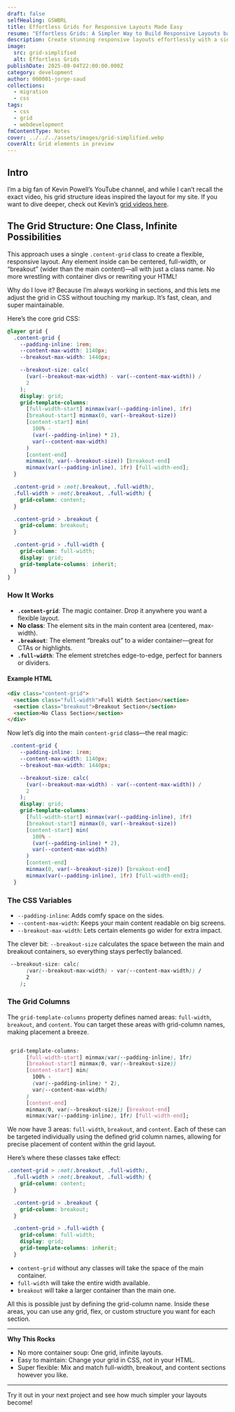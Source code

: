 ```yaml
---
draft: false
selfHealing: GSWBRL
title: Effortless Grids for Responsive Layouts Made Easy
resume: "Effortless Grids: A Simpler Way to Build Responsive Layouts based on Kevin Powell"
description: Create stunning responsive layouts effortlessly with a single grid class. Simplify your design process and enhance your site's flexibility!
image:
  src: grid-simplified
  alt: Effortless Grids
publishDate: 2025-08-04T22:00:00.000Z
category: development
author: 000001-jorge-saud
collections:
  - migration
  - css
tags:
  - css
  - grid
  - webdevelopment
fmContentType: Notes
cover: ../../../assets/images/grid-simplified.webp
coverAlt: Grid elements in preview
---
```


## Intro

I’m a big fan of Kevin Powell’s YouTube channel, and while I can’t recall the exact video, his grid structure ideas inspired the layout for my site. If you want to dive deeper, check out Kevin’s [grid videos here](https://www.youtube.com/@KevinPowell/search?query=grid).


## The Grid Structure: One Class, Infinite Possibilities

This approach uses a single `.content-grid` class to create a flexible, responsive layout. Any element inside can be centered, full-width, or “breakout” (wider than the main content)—all with just a class name. No more wrestling with container divs or rewriting your HTML!

Why do I love it? Because I’m always working in sections, and this lets me adjust the grid in CSS without touching my markup. It’s fast, clean, and super maintainable.

Here’s the core grid CSS:

```css
@layer grid {
  .content-grid {
    --padding-inline: 1rem;
    --content-max-width: 1140px;
    --breakout-max-width: 1440px;

    --breakout-size: calc(
      (var(--breakout-max-width) - var(--content-max-width)) /
      2
    );
    display: grid;
    grid-template-columns:
      [full-width-start] minmax(var(--padding-inline), 1fr)
      [breakout-start] minmax(0, var(--breakout-size))
      [content-start] min(
        100% -
        (var(--padding-inline) * 2),
        var(--content-max-width)
      )
      [content-end]
      minmax(0, var(--breakout-size)) [breakout-end]
      minmax(var(--padding-inline), 1fr) [full-width-end];
  }

  .content-grid > :not(.breakout, .full-width),
  .full-width > :not(.breakout, .full-width) {
    grid-column: content;
  }

  .content-grid > .breakout {
    grid-column: breakout;
  }

  .content-grid > .full-width {
    grid-column: full-width;
    display: grid;
    grid-template-columns: inherit;
  }
}

```


### How It Works

- **`.content-grid`**: The magic container. Drop it anywhere you want a flexible layout.
- **No class**: The element sits in the main content area (centered, max-width).
- **`.breakout`**: The element “breaks out” to a wider container—great for CTAs or highlights.
- **`.full-width`**: The element stretches edge-to-edge, perfect for banners or dividers.

#### Example HTML

```html
<div class="content-grid">
  <section class="full-width">Full Width Section</section>
  <section class="breakout">Breakout Section</section>
  <section>No Class Section</section>
</div>
```


Now let’s dig into the main `content-grid` class—the real magic:

```css
 .content-grid {
    --padding-inline: 1rem;
    --content-max-width: 1140px;
    --breakout-max-width: 1440px;

    --breakout-size: calc(
      (var(--breakout-max-width) - var(--content-max-width)) /
      2
    );
    display: grid;
    grid-template-columns:
      [full-width-start] minmax(var(--padding-inline), 1fr)
      [breakout-start] minmax(0, var(--breakout-size))
      [content-start] min(
        100% -
        (var(--padding-inline) * 2),
        var(--content-max-width)
      )
      [content-end]
      minmax(0, var(--breakout-size)) [breakout-end]
      minmax(var(--padding-inline), 1fr) [full-width-end];
  }
```


### The CSS Variables

- `--padding-inline`: Adds comfy space on the sides.
- `--content-max-width`: Keeps your main content readable on big screens.
- `--breakout-max-width`: Lets certain elements go wider for extra impact.

The clever bit: `--breakout-size` calculates the space between the main and breakout containers, so everything stays perfectly balanced.

```css
 --breakout-size: calc(
      (var(--breakout-max-width) - var(--content-max-width)) /
      2
    );
```


### The Grid Columns

The `grid-template-columns` property defines named areas: `full-width`, `breakout`, and `content`. You can target these areas with grid-column names, making placement a breeze.

```css

 grid-template-columns:
      [full-width-start] minmax(var(--padding-inline), 1fr)
      [breakout-start] minmax(0, var(--breakout-size))
      [content-start] min(
        100% -
        (var(--padding-inline) * 2),
        var(--content-max-width)
      )
      [content-end]
      minmax(0, var(--breakout-size)) [breakout-end]
      minmax(var(--padding-inline), 1fr) [full-width-end];

```


We now have 3 areas: `full-width`, `breakout`, and `content`. Each of these can be targeted individually using the defined grid column names, allowing for precise placement of content within the grid layout.

Here’s where these classes take effect:

```css
.content-grid > :not(.breakout, .full-width),
  .full-width > :not(.breakout, .full-width) {
    grid-column: content;
  }

  .content-grid > .breakout {
    grid-column: breakout;
  }

  .content-grid > .full-width {
    grid-column: full-width;
    display: grid;
    grid-template-columns: inherit;
  }
```

- `content-grid` without any classes will take the space of the main container.
- `full-width` will take the entire width available.
- `breakout` will take a larger container than the main one.

All this is possible just by defining the grid-column name. Inside these areas, you can use any grid, flex, or custom structure you want for each section.

---

**Why This Rocks**

- No more container soup: One grid, infinite layouts.
- Easy to maintain: Change your grid in CSS, not in your HTML.
- Super flexible: Mix and match full-width, breakout, and content sections however you like.

---

Try it out in your next project and see how much simpler your layouts become!